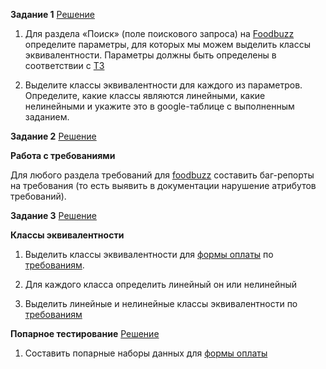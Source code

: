 **Задание 1**   [Решение](https://docs.google.com/spreadsheets/d/1OLOPc8b1n8p47DlsK7N8f-gfHG1gg7e4j-MUKl-ckHI/edit?usp=sharing)

1) Для раздела «Поиск» (поле поискового запроса) на [Foodbuzz](https://test-stand.gb.ru/seminar_stands/foodbuzz/index.html?_ga=2.146087793.417890109.1684060856-132328116.1680087499)    определите параметры, для которых мы можем выделить классы эквивалентности. Параметры должны быть определены в соответствии с [ТЗ](https://docs.google.com/document/d/1-D5HPiVYN1fhEo_eEJVQ1kwkQ_NZd8scymr1YcY1qnA/edit#)

2) Выделите классы эквивалентности для каждого из параметров.
Определите, какие классы являются линейными, какие нелинейными и укажите это в google-таблице с выполненным заданием.

**Задание 2**    [Решение](https://docs.google.com/spreadsheets/d/18U6qgsa-EUQhgZ50AHyw617rcAoDnpZvAO2ntS2WhCU/edit?usp=sharing)

**Работа с требованиями**

Для любого раздела требований для [foodbuzz](https://test-stand.gb.ru/seminar_stands/foodbuzz/index.html)      составить баг-репорты на требования (то есть выявить в документации нарушение атрибутов требований).

**Задание 3**   [Решение](https://docs.google.com/spreadsheets/d/1Uk5GnNXsAUP1fpdfV_XRhd2eYwcMCfZf4Nyrzy7pnKw/edit?usp=sharing)

**Классы эквивалентности**


1) Выделить классы эквивалентности для [формы оплаты](https://test-stand.gb.ru/seminar_stands/payform/index.html) по [требованиям](сhttps://docs.google.com/document/d/1w_yhOU8x9miePJRXe2e-sbAFC0Vy67jsv_e49kBVoEI/edit).

2) Для каждого класса определить линейный он или нелинейный

3) Выделить линейные и нелинейные классы эквивалентности по [требованиям](https://docs.google.com/document/d/11-OVqElQad_hde5sQUtWDSmAP5LS_Bm2WinExOLBtCk/edit)


**Попарное тестирование** [Решение](https://docs.google.com/spreadsheets/d/16c6VUkj2WUCM4AxASwanDE4gEtg0RNKMmptBHJV9n1A/edit?usp=sharing)

1. Составить попарные наборы данных для [формы оплаты](https://test-stand.gb.ru/seminar_stands/payform/index.html?_ga=2.90688410.10880884.1684733144-132328116.1680087499)


